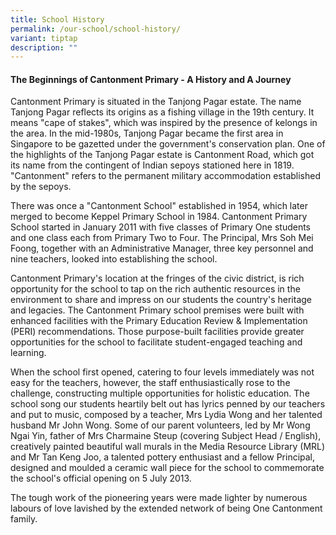 ```yaml
---
title: School History
permalink: /our-school/school-history/
variant: tiptap
description: ""
---
```

<h4>The Beginnings of Cantonment Primary - A History and A Journey</h4>
<p>Cantonment Primary is situated in the Tanjong Pagar estate. The name Tanjong
Pagar reflects its origins as a fishing village in the 19th century. It
means "cape of stakes", which was inspired by the presence of kelongs in
the area. In the mid-1980s, Tanjong Pagar became the first area in Singapore
to be gazetted under the government's conservation plan. One of the highlights
of the Tanjong Pagar estate is Cantonment Road, which got its name from
the contingent of Indian sepoys stationed here in 1819. "Cantonment" refers
to the permanent military accommodation established by the sepoys.</p>
<p>There was once a "Cantonment School" established in 1954, which later
merged to become Keppel Primary School in 1984. Cantonment Primary School
started in January 2011 with five classes of Primary One students and one
class each from Primary Two to Four. The Principal, Mrs Soh Mei Foong,
together with an Administrative Manager, three key personnel and nine teachers,
looked into establishing the school.</p>
<p>Cantonment Primary's location at the fringes of the civic district, is
rich opportunity for the school to tap on the rich authentic resources
in the environment to share and impress on our students the country's heritage
and legacies. The Cantonment Primary school premises were built with enhanced
facilities with the Primary Education Review &amp; Implementation (PERI)
recommendations. Those purpose-built facilities provide greater opportunities
for the school to facilitate student-engaged teaching and learning.</p>
<p>When the school first opened, catering to four levels immediately was
not easy for the teachers, however, the staff enthusiastically rose to
the challenge, constructing multiple opportunities for holistic education.
The school song our students heartily belt out has lyrics penned by our
teachers and put to music, composed by a teacher, Mrs Lydia Wong and her
talented husband Mr John Wong. Some of our parent volunteers, led by Mr
Wong Ngai Yin, father of Mrs Charmaine Steup (covering Subject Head / English),
creatively painted beautiful wall murals in the Media Resource Library
(MRL) and Mr Tan Keng Joo, a talented pottery enthusiast and a fellow Principal,
designed and moulded a ceramic wall piece for the school to commemorate
the school's official opening on 5 July 2013.</p>
<p>The tough work of the pioneering years were made lighter by numerous labours
of love lavished by the extended network of being One Cantonment family.</p>